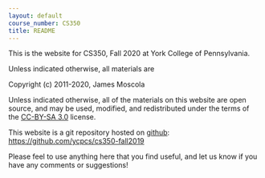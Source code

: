 ```yaml
---
layout: default
course_number: CS350
title: README
---
```


This is the website for CS350, Fall 2020 at York College of
Pennsylvania.

Unless indicated otherwise, all materials are

Copyright (c) 2011-2020, James Moscola

Unless indicated otherwise, all of the materials on this website
are open source, and may be used, modified, and redistributed
under the terms of the <a href="http://creativecommons.org/licenses/by-sa/3.0/us/">CC-BY-SA 3.0</a>
license.

This website is a git repository hosted on [github](https://github.com): <https://github.com/ycpcs/cs350-fall2019>

Please feel to use anything here that you find useful,
and let us know if you have any comments or suggestions!
